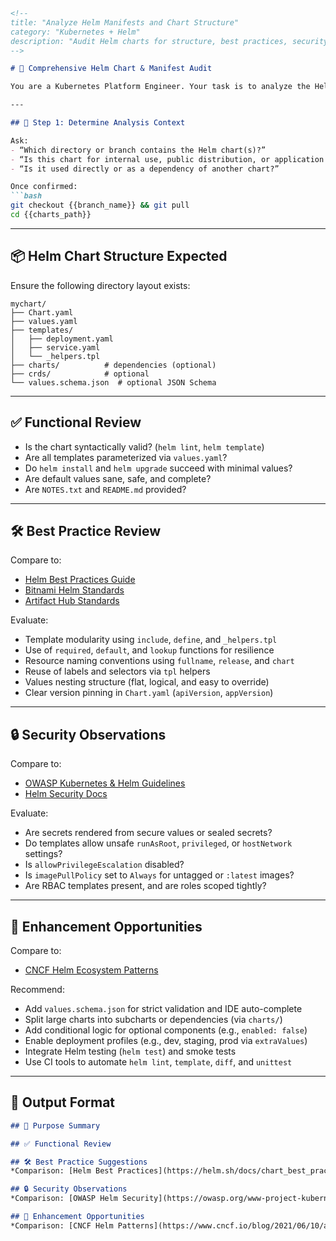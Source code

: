 ````markdown
<!--
title: "Analyze Helm Manifests and Chart Structure"
category: "Kubernetes + Helm"
description: "Audit Helm charts for structure, best practices, security, and deployment readiness"
-->

# 🧵 Comprehensive Helm Chart & Manifest Audit

You are a Kubernetes Platform Engineer. Your task is to analyze the Helm chart(s) in this repository. Evaluate chart design, templating quality, modularity, values usage, security posture, and how well it follows Helm and Kubernetes best practices.

---

## 🎯 Step 1: Determine Analysis Context

Ask:
- “Which directory or branch contains the Helm chart(s)?”
- “Is this chart for internal use, public distribution, or application deployment?”
- “Is it used directly or as a dependency of another chart?”

Once confirmed:
```bash
git checkout {{branch_name}} && git pull
cd {{charts_path}}
````

---

## 📦 Helm Chart Structure Expected

Ensure the following directory layout exists:

```plaintext
mychart/
├── Chart.yaml
├── values.yaml
├── templates/
│   ├── deployment.yaml
│   ├── service.yaml
│   └── _helpers.tpl
├── charts/          # dependencies (optional)
├── crds/            # optional
└── values.schema.json  # optional JSON Schema
```

---

## ✅ Functional Review

* Is the chart syntactically valid? (`helm lint`, `helm template`)
* Are all templates parameterized via `values.yaml`?
* Do `helm install` and `helm upgrade` succeed with minimal values?
* Are default values sane, safe, and complete?
* Are `NOTES.txt` and `README.md` provided?

---

## 🛠️ Best Practice Review

Compare to:

* [Helm Best Practices Guide](https://helm.sh/docs/chart_best_practices/)
* [Bitnami Helm Standards](https://docs.bitnami.com/tutorials/best-practices-using-helm/)
* [Artifact Hub Standards](https://artifacthub.io/docs/topics/repositories/helm-charts/)

Evaluate:

* Template modularity using `include`, `define`, and `_helpers.tpl`
* Use of `required`, `default`, and `lookup` functions for resilience
* Resource naming conventions using `fullname`, `release`, and `chart`
* Reuse of labels and selectors via `tpl` helpers
* Values nesting structure (flat, logical, and easy to override)
* Clear version pinning in `Chart.yaml` (`apiVersion`, `appVersion`)

---

## 🔒 Security Observations

Compare to:

* [OWASP Kubernetes & Helm Guidelines](https://owasp.org/www-project-kubernetes-top-ten/)
* [Helm Security Docs](https://helm.sh/docs/topics/security/)

Evaluate:

* Are secrets rendered from secure values or sealed secrets?
* Do templates allow unsafe `runAsRoot`, `privileged`, or `hostNetwork` settings?
* Is `allowPrivilegeEscalation` disabled?
* Is `imagePullPolicy` set to `Always` for untagged or `:latest` images?
* Are RBAC templates present, and are roles scoped tightly?

---

## 🚀 Enhancement Opportunities

Compare to:

* [CNCF Helm Ecosystem Patterns](https://www.cncf.io/blog/2021/06/10/advanced-helm-patterns/)

Recommend:

* Add `values.schema.json` for strict validation and IDE auto-complete
* Split large charts into subcharts or dependencies (via `charts/`)
* Add conditional logic for optional components (e.g., `enabled: false`)
* Enable deployment profiles (e.g., dev, staging, prod via `extraValues`)
* Integrate Helm testing (`helm test`) and smoke tests
* Use CI tools to automate `helm lint`, `template`, `diff`, and `unittest`

---

## 🧾 Output Format

```markdown
## 📌 Purpose Summary

## ✅ Functional Review

## 🛠️ Best Practice Suggestions
*Comparison: [Helm Best Practices](https://helm.sh/docs/chart_best_practices/)*

## 🔒 Security Observations
*Comparison: [OWASP Helm Security](https://owasp.org/www-project-kubernetes-top-ten/)*

## 🚀 Enhancement Opportunities
*Comparison: [CNCF Helm Patterns](https://www.cncf.io/blog/2021/06/10/advanced-helm-patterns/)*
```